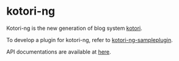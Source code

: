 # kotori-ng

Kotori-ng is the new generation of blog system [kotori](https://github.com/rikakomoe/kotori).

To develop a plugin for kotori-ng, refer to [kotori-ng-sampleplugin](https://github.com/cool2645/kotori-ng-sampleplugin).

API documentations are available at [here](https://app.swaggerhub.com/apis/cool2645/kotori-ng/1.0.0).

